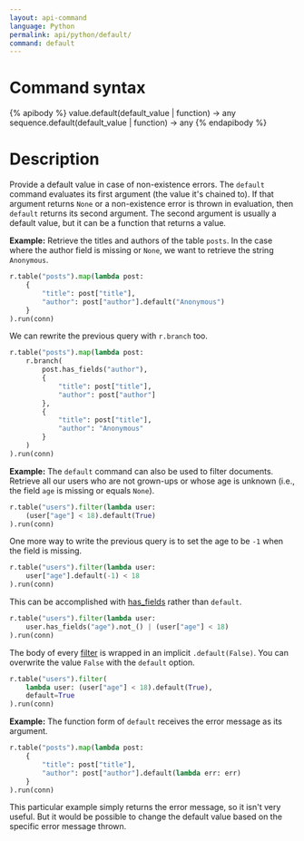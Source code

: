 ```yaml
---
layout: api-command
language: Python
permalink: api/python/default/
command: default
---
```


# Command syntax #

{% apibody %}
value.default(default_value | function) &rarr; any
sequence.default(default_value | function) &rarr; any
{% endapibody %}

# Description #

Provide a default value in case of non-existence errors. The `default` command evaluates its first argument (the value it's chained to). If that argument returns `None` or a non-existence error is thrown in evaluation, then `default` returns its second argument. The second argument is usually a default value, but it can be a function that returns a value.

__Example:__ Retrieve the titles and authors of the table `posts`.
In the case where the author field is missing or `None`, we want to retrieve the string
`Anonymous`.

```py
r.table("posts").map(lambda post:
    {
        "title": post["title"],
        "author": post["author"].default("Anonymous")
    }
).run(conn)
```

<!-- stop -->

We can rewrite the previous query with `r.branch` too.

```py
r.table("posts").map(lambda post:
    r.branch(
        post.has_fields("author"),
        {
            "title": post["title"],
            "author": post["author"]
        },
        {
            "title": post["title"],
            "author": "Anonymous" 
        }
    )
).run(conn)
```


__Example:__ The `default` command can also be used to filter documents. Retrieve all our users who are not grown-ups or whose age is unknown
(i.e., the field `age` is missing or equals `None`).

```py
r.table("users").filter(lambda user:
    (user["age"] < 18).default(True)
).run(conn)
```

One more way to write the previous query is to set the age to be `-1` when the
field is missing.

```py
r.table("users").filter(lambda user:
    user["age"].default(-1) < 18
).run(conn)
```

This can be accomplished with [has_fields](/api/python/has_fields/) rather than `default`.

```py
r.table("users").filter(lambda user:
    user.has_fields("age").not_() | (user["age"] < 18)
).run(conn)
```

The body of every [filter](/api/python/filter/) is wrapped in an implicit `.default(False)`. You can overwrite the value `False` with the `default` option.

```py
r.table("users").filter(
    lambda user: (user["age"] < 18).default(True),
    default=True
).run(conn)
```

__Example:__ The function form of `default` receives the error message as its argument.

```py
r.table("posts").map(lambda post:
    {
        "title": post["title"],
        "author": post["author"].default(lambda err: err)
    }
).run(conn)
```

This particular example simply returns the error message, so it isn't very useful. But it would be possible to change the default value based on the specific error message thrown.
